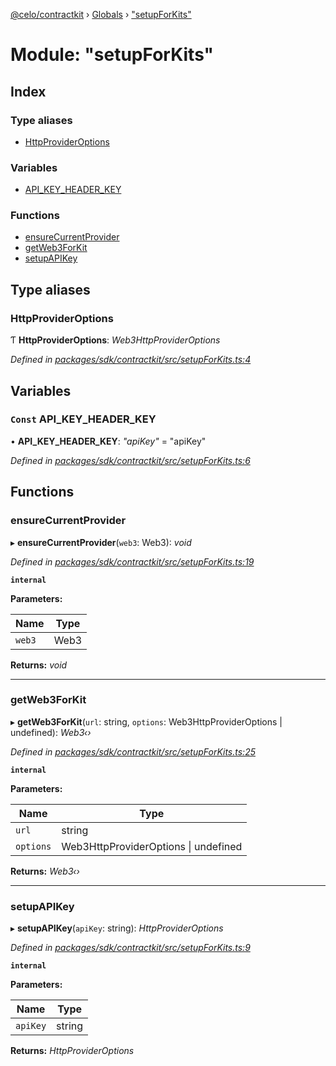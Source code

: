 [@celo/contractkit](../README.md) › [Globals](../globals.md) › ["setupForKits"](_setupforkits_.md)

# Module: "setupForKits"

## Index

### Type aliases

* [HttpProviderOptions](_setupforkits_.md#httpprovideroptions)

### Variables

* [API_KEY_HEADER_KEY](_setupforkits_.md#const-api_key_header_key)

### Functions

* [ensureCurrentProvider](_setupforkits_.md#ensurecurrentprovider)
* [getWeb3ForKit](_setupforkits_.md#getweb3forkit)
* [setupAPIKey](_setupforkits_.md#setupapikey)

## Type aliases

###  HttpProviderOptions

Ƭ **HttpProviderOptions**: *Web3HttpProviderOptions*

*Defined in [packages/sdk/contractkit/src/setupForKits.ts:4](https://github.com/celo-org/celo-monorepo/blob/master/packages/sdk/contractkit/src/setupForKits.ts#L4)*

## Variables

### `Const` API_KEY_HEADER_KEY

• **API_KEY_HEADER_KEY**: *"apiKey"* = "apiKey"

*Defined in [packages/sdk/contractkit/src/setupForKits.ts:6](https://github.com/celo-org/celo-monorepo/blob/master/packages/sdk/contractkit/src/setupForKits.ts#L6)*

## Functions

###  ensureCurrentProvider

▸ **ensureCurrentProvider**(`web3`: Web3): *void*

*Defined in [packages/sdk/contractkit/src/setupForKits.ts:19](https://github.com/celo-org/celo-monorepo/blob/master/packages/sdk/contractkit/src/setupForKits.ts#L19)*

**`internal`** 

**Parameters:**

Name | Type |
------ | ------ |
`web3` | Web3 |

**Returns:** *void*

___

###  getWeb3ForKit

▸ **getWeb3ForKit**(`url`: string, `options`: Web3HttpProviderOptions | undefined): *Web3‹›*

*Defined in [packages/sdk/contractkit/src/setupForKits.ts:25](https://github.com/celo-org/celo-monorepo/blob/master/packages/sdk/contractkit/src/setupForKits.ts#L25)*

**`internal`** 

**Parameters:**

Name | Type |
------ | ------ |
`url` | string |
`options` | Web3HttpProviderOptions &#124; undefined |

**Returns:** *Web3‹›*

___

###  setupAPIKey

▸ **setupAPIKey**(`apiKey`: string): *HttpProviderOptions*

*Defined in [packages/sdk/contractkit/src/setupForKits.ts:9](https://github.com/celo-org/celo-monorepo/blob/master/packages/sdk/contractkit/src/setupForKits.ts#L9)*

**`internal`** 

**Parameters:**

Name | Type |
------ | ------ |
`apiKey` | string |

**Returns:** *HttpProviderOptions*
